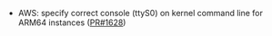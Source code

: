 - AWS: specify correct console (ttyS0) on kernel command line for ARM64 instances ([PR#1628](https://github.com/flatcar-linux/coreos-overlay/pull/1628))
